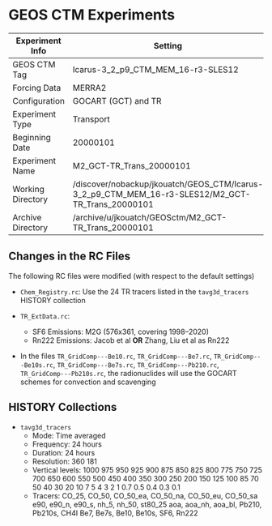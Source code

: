 # GEOS CTM Experiments

| Experiment Info | Setting                            |
|             --- | ---                                |
| GEOS CTM Tag    | Icarus-3_2_p9_CTM_MEM_16-r3-SLES12 |
| Forcing Data    | MERRA2                             |
| Configuration   | GOCART (GCT) and TR                |
| Experiment Type | Transport                          |
| Beginning Date  | 20000101                           |
| Experiment Name | M2_GCT-TR_Trans_20000101           |
| Working Directory | /discover/nobackup/jkouatch/GEOS_CTM/Icarus-3_2_p9_CTM_MEM_16-r3-SLES12/M2_GCT-TR_Trans_20000101 |
| Archive Directory | /archive/u/jkouatch/GEOSctm/M2_GCT-TR_Trans_20000101 |

## Changes in the RC Files

The following RC files were modified (with respect to the default settings)

* `Chem_Registry.rc`: Use the 24 TR tracers listed in the `tavg3d_tracers` HISTORY collection

* `TR_ExtData.rc`:

     - SF6 Emissions:   M2G (576x361, covering 1998–2020)
     - Rn222 Emissions: Jacob et al **OR** Zhang, Liu et al as Rn222 

* In the files `TR_GridComp---Be10.rc`,  `TR_GridComp---Be7.rc`, `TR_GridComp---Be10s.rc`, 
  `TR_GridComp---Be7s.rc`, `TR_GridComp---Pb210.rc`, `TR_GridComp---Pb210s.rc`,
  the radionuclides will use the GOCART schemes for convection and scavenging

## HISTORY Collections

- `tavg3d_tracers`
     * Mode: Time averaged
     * Frequency: 24 hours
     * Duration:  24 hours
     * Resolution: 360 181
     * Vertical levels: 1000 975 950 925 900 875 850 825 800
                         775 750 725 700 650 600 550 500 450
                         400 350 300 250 200 150 125 100  85
                          70  50  40  30  20  10   7   5   4
                           3   2   1 0.7 0.5 0.4 0.3 0.1
     * Tracers: CO_25, CO_50,  CO_50_ea, CO_50_na, CO_50_eu, CO_50_sa
                e90,   e90_n,  e90_s,    nh_5,     nh_50,    st80_25
                aoa,   aoa_nh, aoa_bl,   Pb210,    Pb210s,   CH4I
                Be7,   Be7s,   Be10,     Be10s,    SF6,      Rn222
